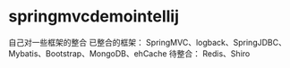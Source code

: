 # springmvcdemointellij
自己对一些框架的整合
已整合的框架：
SpringMVC、logback、SpringJDBC、Mybatis、Bootstrap、MongoDB、ehCache
待整合：
Redis、Shiro
